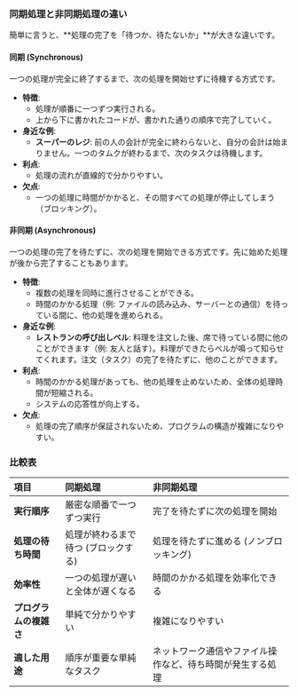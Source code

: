 ### 同期処理と非同期処理の違い

簡単に言うと、**処理の完了を「待つか、待たないか」**が大きな違いです。

#### 同期 (Synchronous)

一つの処理が完全に終了するまで、次の処理を開始せずに待機する方式です。

*   **特徴**:
    *   処理が順番に一つずつ実行される。
    *   上から下に書かれたコードが、書かれた通りの順序で完了していく。
*   **身近な例**:
    *   **スーパーのレジ**: 前の人の会計が完全に終わらないと、自分の会計は始まりません。一つのタムクが終わるまで、次のタスクは待機します。
*   **利点**:
    *   処理の流れが直線的で分かりやすい。
*   **欠点**:
    *   一つの処理に時間がかかると、その間すべての処理が停止してしまう（ブロッキング）。

#### 非同期 (Asynchronous)

一つの処理の完了を待たずに、次の処理を開始できる方式です。先に始めた処理が後から完了することもあります。

*   **特徴**:
    *   複数の処理を同時に進行させることができる。
    *   時間のかかる処理（例: ファイルの読み込み、サーバーとの通信）を待っている間に、他の処理を進められる。
*   **身近な例**:
    *   **レストランの呼び出しベル**: 料理を注文した後、席で待っている間に他のことができます（例: 友人と話す）。料理ができたらベルが鳴って知らせてくれます。注文（タスク）の完了を待たずに、他のことができます。
*   **利点**:
    *   時間のかかる処理があっても、他の処理を止めないため、全体の処理時間が短縮される。
    *   システムの応答性が向上する。
*   **欠点**:
    *   処理の完了順序が保証されないため、プログラムの構造が複雑になりやすい。

### 比較表

| 項目 | 同期処理 | 非同期処理 |
| :--- | :--- | :--- |
| **実行順序** | 厳密な順番で一つずつ実行 | 完了を待たずに次の処理を開始 |
| **処理の待ち時間** | 処理が終わるまで待つ (ブロックする) | 処理を待たずに進める (ノンブロッキング) |
| **効率性** | 一つの処理が遅いと全体が遅くなる | 時間のかかる処理を効率化できる |
| **プログラムの複雑さ** | 単純で分かりやすい | 複雑になりやすい |
| **適した用途** | 順序が重要な単純なタスク | ネットワーク通信やファイル操作など、待ち時間が発生する処理 |

